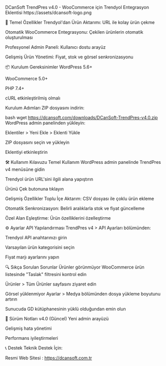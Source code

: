 DCanSoft TrendPres v4.0 - WooCommerce için Trendyol Entegrasyon Eklentisi
https://assets/dcansoft-logo.png

📌 Temel Özellikler
Trendyol'dan Ürün Aktarımı: URL ile kolay ürün çekme

Otomatik WooCommerce Entegrasyonu: Çekilen ürünlerin otomatik oluşturulması

Profesyonel Admin Paneli: Kullanıcı dostu arayüz

Gelişmiş Ürün Yönetimi: Fiyat, stok ve görsel senkronizasyonu

📦 Kurulum
Gereksinimler
WordPress 5.6+

WooCommerce 5.0+

PHP 7.4+

cURL etkinleştirilmiş olmalı

Kurulum Adımları
ZIP dosyasını indirin:

bash
wget https://dcansoft.com/downloads/DCanSoft-TrendPres-v4.0.zip
WordPress admin panelinden yükleyin:

Eklentiler > Yeni Ekle > Eklenti Yükle

ZIP dosyasını seçin ve yükleyin

Eklentiyi etkinleştirin

🛠 Kullanım Kılavuzu
Temel Kullanım
WordPress admin panelinde TrendPres v4 menüsüne gidin

Trendyol ürün URL'sini ilgili alana yapıştırın

Ürünü Çek butonuna tıklayın

Gelişmiş Özellikler
Toplu İçe Aktarım: CSV dosyası ile çoklu ürün ekleme

Otomatik Senkronizasyon: Belirli aralıklarla stok ve fiyat güncelleme

Özel Alan Eşleştirme: Ürün özelliklerini özelleştirme

⚙️ Ayarlar
API Yapılandırması
TrendPres v4 > API Ayarları bölümünden:

Trendyol API anahtarınızı girin

Varsayılan ürün kategorisini seçin

Fiyat marjı ayarlarını yapın

🔍 Sıkça Sorulan Sorunlar
Ürünler görünmüyor
WooCommerce ürün listesinde "Taslak" filtresini kontrol edin

Ürünler > Tüm Ürünler sayfasını ziyaret edin

Görsel yüklenmiyor
Ayarlar > Medya bölümünden dosya yükleme boyutunu artırın

Sunucuda GD kütüphanesinin yüklü olduğundan emin olun

📝 Sürüm Notları
v4.0 (Güncel)
Yeni admin arayüzü

Gelişmiş hata yönetimi

Performans iyileştirmeleri

📞 Destek
Teknik Destek İçin:

Resmi Web Sitesi : https://dcansoft.com.tr
